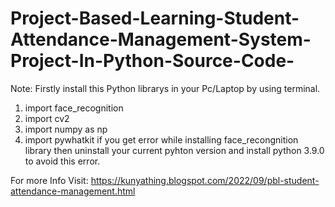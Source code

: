 # Project-Based-Learning-Student-Attendance-Management-System-Project-In-Python-Source-Code-

Note:
Firstly install this Python librarys in your Pc/Laptop by using terminal.
1. import face_recognition
2. import cv2
3. import numpy as np
4. import pywhatkit 
if you get error while installing face_recongnition library then uninstall your current pyhton version and install python 3.9.0 to avoid this error.

For more Info Visit: https://kunyathing.blogspot.com/2022/09/pbl-student-attendance-management.html
